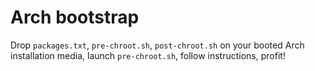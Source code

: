 # Arch bootstrap
Drop `packages.txt`, `pre-chroot.sh`, `post-chroot.sh` on your booted Arch installation
media, launch `pre-chroot.sh`, follow instructions, profit!
